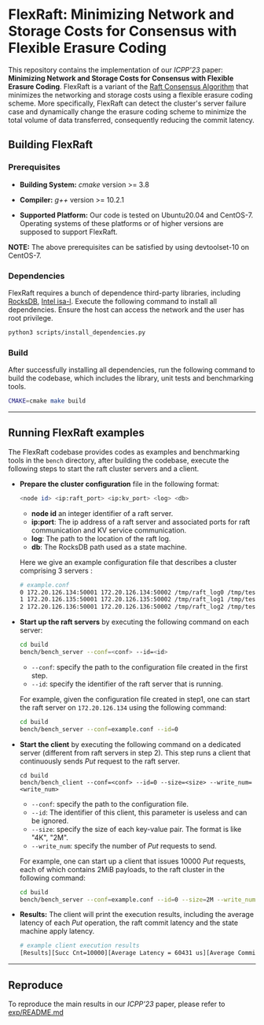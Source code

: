 # FlexRaft: Minimizing Network and Storage Costs for Consensus with Flexible Erasure Coding

This repository contains the implementation of our *ICPP'23* paper: **Minimizing Network and Storage Costs for Consensus with Flexible Erasure Coding**. FlexRaft is a variant of the [Raft Consensus Algorithm](https://raft.github.io/) that minimizes the networking and storage costs using a flexible erasure coding scheme. More specifically, FlexRaft can detect the cluster's server failure case and dynamically change the erasure coding scheme to minimize the total volume of data transferred, consequently reducing the commit latency. 

## Building FlexRaft

### Prerequisites

* **Building System:** *cmake* version >= 3.8

* **Compiler:** *g++* version >= 10.2.1
* **Supported Platform:**  Our code is tested on Ubuntu20.04 and CentOS-7. Operating systems of these platforms or of higher versions are supposed to support FlexRaft. 

**NOTE:** The above prerequisites can be satisfied by using devtoolset-10 on CentOS-7. 

### Dependencies

FlexRaft requires a bunch of dependence third-party libraries, including [RocksDB](https://github.com/facebook/rocksdb), [Intel isa-l](https://github.com/intel/isa-l). Execute the following command to install all dependencies. Ensure the host can access the network and the user has root privilege. 

```bash
python3 scripts/install_dependencies.py
```

### Build

After successfully installing all dependencies, run the following command to build the codebase, which includes the library, unit tests and benchmarking tools. 

```bash
CMAKE=cmake make build
```

---

## Running FlexRaft examples

The FlexRaft codebase provides codes as examples and benchmarking tools in the ``bench`` directory, after building the codebase, execute the following steps to start the raft cluster servers and a client.

* **Prepare the cluster configuration** file in the following format:

  ```bash
  <node id> <ip:raft_port> <ip:kv_port> <log> <db>
  ```

  * **node id** an integer identifier of a raft server. 
  *  **ip:port**: The ip address of a raft server and associated ports for raft communication and KV service communication. 
  * **log**: The path to the location of the raft log.
  * **db**: The RocksDB path used as a state machine.

  Here we give an example configuration file that describes a cluster comprising 3 servers :

  ```bash
  # example.conf
  0 172.20.126.134:50001 172.20.126.134:50002 /tmp/raft_log0 /tmp/testdb0
  1 172.20.126.135:50001 172.20.126.135:50002 /tmp/raft_log1 /tmp/testdb1
  2 172.20.126.136:50001 172.20.126.136:50002 /tmp/raft_log2 /tmp/testdb2
  ```

* **Start up the raft servers** by executing the following command on each server:

  ```bash
  cd build
  bench/bench_server --conf=<conf> --id=<id>
  ```

  * ``--conf``: specify the path to the configuration file created in the first step. 
  * ``--id``: specify the identifier of the raft server that is running. 

  For example, given the configuration file created in step1, one can start the raft server on ``172.20.126.134`` using the following command: 

  ```bash
  cd build
  bench/bench_server --conf=example.conf --id=0
  ```

* **Start the client** by executing the following command on a dedicated server (different from raft servers in step 2). This step runs a client that continuously sends *Put* request to the raft server. 

  ```
  cd build
  bench/bench_client --conf=<conf> --id=0 --size=<size> --write_num=<write_num>
  ```

  * ``--conf``: specify the path to the configuration file. 
  * ``--id``: The identifier of this client, this parameter is useless and can be ignored. 
  * ``--size``: specify the size of each key-value pair. The format is like "4K", "2M".
  * ``--write_num``: specify the number of *Put* requests to send.

  For example, one can start up a client that issues 10000 *Put* requests, each of which contains 2MiB payloads, to the raft cluster in the following command:

  ```bash
  cd build
  bench/bench_server --conf=example.conf --id=0 --size=2M --write_num=10000
  ```

* **Results:** The client will print the execution results, including the average latency of each *Put* operation, the raft commit latency and the state machine apply latency. 

  ```bash
  # example client execution results
  [Results][Succ Cnt=10000][Average Latency = 60431 us][Average Commit Latency = 36181 us][Average Apply Latency = 3473]
  ```

---

## Reproduce 

To reproduce the main results in our *ICPP'23* paper, please refer to [exp/README.md](./exp/README.md)

